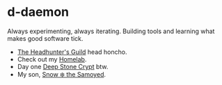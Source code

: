 # d-daemon

Always experimenting, always iterating. Building tools and learning what makes good software tick.

- [The Headhunter's Guild](https://headhuntersguild.com/) head honcho.
- Check out my [Homelab](https://www.reddit.com/r/homelab/comments/rcyvbe/found_out_about_this_sub_six_months_ago/).
- Day one [Deep Stone Crypt](https://raid.report/pc/4611686018483255798) btw.
- My son, [Snow ❄️ the Samoyed](https://www.instagram.com/sn0wthesammy/).
